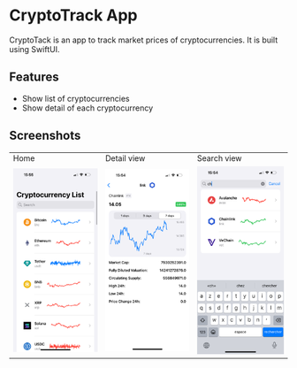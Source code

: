 # CryptoTrack App

CryptoTack is an app to track market prices of cryptocurrencies. It is built using SwiftUI.

## Features

- Show list of cryptocurrencies
- Show detail of each cryptocurrency

## Screenshots

<div align="center">

<table>
  <tr>
    <td>Home</td>
    <td>Detail view</td>
    <td>Search view</td>
  </tr>
  <tr>
      <td><img src="./screenshots/IMG_0412.PNG" alt="Image 1" width="300px"></td>
      <td><img src="./screenshots/IMG_0410.PNG" alt="Image 3" width="300px"></td>
      <td><img src="./screenshots/IMG_0409.PNG" alt="Image 4" width="300px"></td>
  </tr>
</table>

</div>